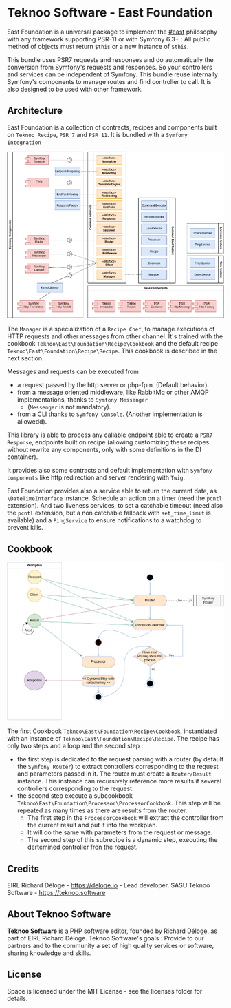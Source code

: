 Teknoo Software - East Foundation
=================================

East Foundation is a universal package to implement the [#east](http://blog.est.voyage/phpTour2015/) philosophy with
any framework supporting PSR-11 or with Symfony 6.3+ : All public method of objects must return `$this` or a new
instance of `$this`.

This bundle uses PSR7 requests and responses and do automatically the conversion from Symfony's requests and responses.
So your controllers and services can be independent of Symfony. This bundle reuse internally Symfony's components
to manage routes and find controller to call. It is also designed to be used with other framework.

Architecture
------------
East Foundation is a collection of contracts, recipes and components built on `Teknoo Recipe`, `PSR 7` and `PSR 11`.
It is bundled with a `Symfony Integration`

![Architecture](architecture.png)

The `Manager` is a specialization of a `Recipe Chef`, to manage executions of HTTP requests and other messages from 
other channel. It's trained with the cookbook `Teknoo\East\Foundation\Recipe\Cookbook` and the default recipe 
`Teknoo\East\Foundation\Recipe\Recipe`. This cookbook is described in the next section.

Messages and requests can be executed from
- a request passed by the http server or php-fpm. (Default behavior).
- from a message oriented middleware, like RabbitMq or other AMQP implementations, thanks to `Symfony Messenger` 
  - (`Messenger` is not mandatory).
- from a CLI thanks to `Symfony Console`. (Another implementation is allowedd).

This library is able to process any callable endpoint able to create a `PSR7 Response`, endpoints built on recipe
(allowing customizing these recipes without rewrite any components, only with some definitions in the DI container).

It provides also some contracts and default implementation with `Symfony components` like http redirection and server
rendering with `Twig`.

East Foundation provides also a service able to return the current date, as `\DateTimeInterface` instance. Schedule an
action on a timer (need the `pcntl` extension). And two liveness services, to set a catchable timeout (need also the 
`pcntl` extension, but a non catchable fallback with `set_time_limit` is available) and a `PingService` to ensure 
notifications to a watchdog to prevent kills.

Cookbook
--------

![Main cookbooks](recipe.png)

The first Cookbook `Teknoo\East\Foundation\Recipe\Cookbook`, instantiated with an instance of 
`Teknoo\East\Foundation\Recipe\Recipe`. The recipe has only two steps and a loop and the second step :

* the first step is dedicated to the request parsing with a router (by default the `Symfony Router`) to extract
  controllers corresponding to the request and parameters passed in it. The router must create a `Router/Result` 
  instance. This instance can recursively reference more results if several controllers corresponding to the request.
* the second step execute a subcookbook `Teknoo\East\Foundation\Processor\ProcessorCookbook`. This step will be 
  repeated as many times as there are results from the router.
  * The first step in the `ProcessorCookbook` will extract the controller from the current result and put it into the
    workplan.
  * It will do the same with parameters from the request or message.
  * The second step of this subrecipe is a dynamic step, executing the dertemined controller fron the request.

Credits
-------
EIRL Richard Déloge - <https://deloge.io> - Lead developer.
SASU Teknoo Software - <https://teknoo.software>

About Teknoo Software
---------------------
**Teknoo Software** is a PHP software editor, founded by Richard Déloge, as part of EIRL Richard Déloge.
Teknoo Software's goals : Provide to our partners and to the community a set of high quality services or software,
sharing knowledge and skills.

License
-------
Space is licensed under the MIT License - see the licenses folder for details.
